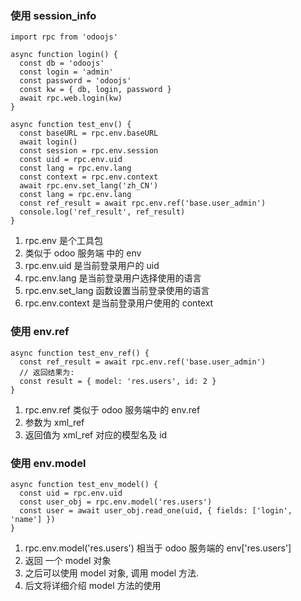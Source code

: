 ### 使用 session_info

```
import rpc from 'odoojs'

async function login() {
  const db = 'odoojs'
  const login = 'admin'
  const password = 'odoojs'
  const kw = { db, login, password }
  await rpc.web.login(kw)
}

async function test_env() {
  const baseURL = rpc.env.baseURL
  await login()
  const session = rpc.env.session
  const uid = rpc.env.uid
  const lang = rpc.env.lang
  const context = rpc.env.context
  await rpc.env.set_lang('zh_CN')
  const lang = rpc.env.lang
  const ref_result = await rpc.env.ref('base.user_admin')
  console.log('ref_result', ref_result)
}
```

1. rpc.env 是个工具包
2. 类似于 odoo 服务端 中的 env
3. rpc.env.uid 是当前登录用户的 uid
4. rpc.env.lang 是当前登录用户选择使用的语言
5. rpc.env.set_lang 函数设置当前登录使用的语言
6. rpc.env.context 是当前登录用户使用的 context

### 使用 env.ref

```
async function test_env_ref() {
  const ref_result = await rpc.env.ref('base.user_admin')
  // 返回结果为:
  const result = { model: 'res.users', id: 2 }
}
```

1. rpc.env.ref 类似于 odoo 服务端中的 env.ref
2. 参数为 xml_ref
3. 返回值为 xml_ref 对应的模型名及 id

### 使用 env.model

```
async function test_env_model() {
  const uid = rpc.env.uid
  const user_obj = rpc.env.model('res.users')
  const user = await user_obj.read_one(uid, { fields: ['login', 'name'] })
}
```

1. rpc.env.model('res.users') 相当于 odoo 服务端的 env['res.users']
2. 返回 一个 model 对象
3. 之后可以使用 model 对象, 调用 model 方法.
4. 后文将详细介绍 model 方法的使用
